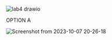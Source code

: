 ![lab4 drawio](https://github.com/minecraftdixit/Digital-ASIC-LAB/assets/63745645/88b3587a-6c01-4157-94a7-ceb5497c1737)


OPTION A



 ![Screenshot from 2023-10-07 20-26-18](https://github.com/minecraftdixit/EEP7120-LAB/assets/63745645/c44cba56-62f4-4536-ab3e-b57de2c8733d)
